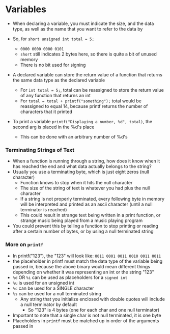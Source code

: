 # Variables
- When declaring a variable, you must indicate the size, and the data type, as well as the name that you want to refer to the data by
- So, for `short unsigned int total = 5;`
  - `0000 0000 0000 0101`
  - `short` still indicates 2 bytes here, so there is quite a bit of unused memory
  - There is no bit used for signing

- A declared variable can store the return value of a function that returns the same data type as the declared variable
  - For `int total = 5;`, total can be reassigned to store the return value of any function that returns an int
  - For `total = total + printf("something");` total would be reassigned to equal 14, because printf returns the number of characters that it printed

- To print a variable `printf("Displaying a number, %d", total)`, the second arg is placed in the %d's place
  - This can be done with an arbitrary number of %d's

### Terminating Strings of Text
- When a function is running through a string, how does it know when it has reached the end and what data actually belongs to the string?
- Usually you use a terminating byte, which is just eight zeros (null character)
  - Function knows to stop when it hits the null character
  - The size of the string of text is whatever you had plus the null character
  - If a string is not properly terminated, every following byte in memory will be interpreted and printed as an ascii character (until a null terminator is reached)
  - This could result in strange text being written in a print function, or strange music being played from a music playing program
- You could prevent this by telling a function to stop printing or reading after a certain number of bytes, or by using a null terminated string

### More on `printf`
- In printf("123"), the "123" will look like: `0011 0001 0011 0010 0011 0011`
- the placeholder in printf must match the data type of the variable being passed in, because the above binary would mean different things depending on whether it was representing an int or the string "123"
- `%d` OR `%i` can be used as placeholders for a `signed int`
- `%u` is used for an unsigned int
- `%c` can be used for a SINGLE character
- `%s` can be used for a null terminated string
  - Any string that you initialize enclosed with double quotes will include a null terminator by default
    - So "123" is 4 bytes (one for each char and one null terminator)
- Important to note that a single char is not null terminated, it is one byte
- Placeholders in `printf` must be matched up in order of the arguments passed in